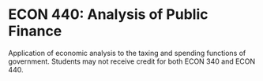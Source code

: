 # ECON 440: Analysis of Public Finance

Application of economic analysis to the taxing and spending functions of government. Students may not receive credit for both ECON 340 and ECON 440.